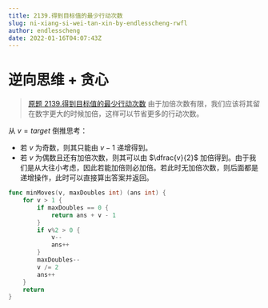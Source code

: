 ```yaml
---
title: 2139.得到目标值的最少行动次数
slug: ni-xiang-si-wei-tan-xin-by-endlesscheng-rwfl
author: endlesscheng
date: 2022-01-16T04:07:43Z
---
```

# 逆向思维 + 贪心
 
> [原题 2139.得到目标值的最少行动次数](https://leetcode.cn/problems/minimum-moves-to-reach-target-score)
由于加倍次数有限，我们应该将其留在数字更大的时候加倍，这样可以节省更多的行动次数。

从 $v=\textit{target}$ 倒推思考：

- 若 $v$ 为奇数，则其只能由 $v-1$ 递增得到。
- 若 $v$ 为偶数且还有加倍次数，则其可以由 $\dfrac{v}{2}$ 加倍得到。由于我们是从大往小考虑，因此若能加倍则必加倍。若此时无加倍次数，则后面都是递增操作，此时可以直接算出答案并返回。

```go
func minMoves(v, maxDoubles int) (ans int) {
	for v > 1 {
		if maxDoubles == 0 {
			return ans + v - 1
		}
		if v%2 > 0 {
			v--
			ans++
		}
		maxDoubles--
		v /= 2
		ans++
	}
	return
}
```
